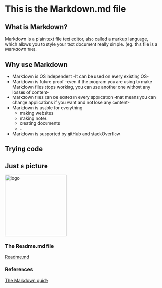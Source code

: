 # This is the Markdown.md file

## What is Markdown?

Markdown is a plain text file text editor, also called a markup language, which allows you to style your text document really simple. (eg. this file is a Markdown file).

## Why use Markdown

- Markdown is OS independent -It can be used on every existing OS-
- Markdown is future proof -even if the program you are using to make Markdown files stops working, you can use another one without any losses of content-
- Markdown files can be edited in every application -that means you can change applications if you want and not lose any content-
- Markdown is usable for everything
    * making websites
    * making notes
    * creating documents
    * ...
- Markdown is supported by gitHub and stackOverflow

## Trying code

<script type="text/javascript">
    alert("Just trying something out");
</script>

## Just a picture

<img src="https://static.wikia.nocookie.net/initiald/images/5/52/AE86T_Manga_Stage_1.png/revision/latest/scale-to-width-down/1000?cb=20200502125651" alt="logo" width="200"/>

### The Readme.md file
[Readme.md](README.md)

### References

[The Markdown guide](https://www.markdownguide.org/getting-started/)

